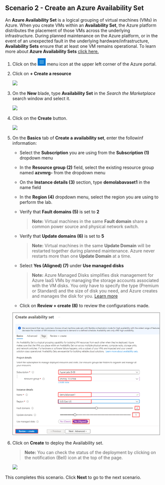 ﻿## **Scenario 2 - Create an Azure Availability Set**
An **Azure Availability Set** is a logical grouping of virtual machines (VMs) in Azure. When you create VMs within an **Availability Set**, the Azure platform distributes the placement of those VMs across the underlying infrastructure. During planned maintenance on the Azure platform, or in the event of an unexpected fault in the underlying hardware/infrastructure, **Availability Sets** ensure that at least one VM remains operational. To learn more about **Azure Availability Sets** [click here.](https://learn.microsoft.com/en-us/azure/virtual-machines/availability-set-overview)

1. Click on the ![Azure Menu](images/Hamburger.jpg)  menu icon at the upper left corner of the Azure portal.

3. Click on **+ Create a resource**

   ![](https://github.com/SpektraSystems/CloudLabs-Azure/blob/master/azure-virtual-machine-and-compute/instructions/images/createaresource1.png?raw=true)
   
5. On the **New** blade, type <copy>**Availability Set**</copy> in the _Search the Marketplace_ search window and select it.

    ![](https://github.com/SpektraSystems/CloudLabs-Azure/blob/master/azure-virtual-machine-and-compute/instructions/images/availability%20set.png?raw=true)
    
7. Click on the **Create** button.

    ![](https://github.com/SpektraSystems/CloudLabs-Azure/blob/master/azure-virtual-machine-and-compute/instructions/images/ascreate.png?raw=true)
    
9. On the **Basics** tab of **Create a availability set**, enter the followinf information:

      -  Select the **Subscription** you are using from the **Subscription (1)** dropdown menu
      - In the **Resource group (2)** field, select the existing resource group named **azvmrg-<inject key="Deployment ID" enableCopy="false"/>** from the dropdown menu
      - On the **Instance details (3)** section, type <copy>**demolabavaset1**</copy> in the name field
      - In the **Region (4)** dropdown menu, select the region you are using to perform the lab.
      - Verify that **Fault domains (5)** is set to **2**

         > **Note:** Virtual machines in the same **Fault domain** share a common power source and physical network switch.

      - Verify that **Update domains (6)** is set to **5**

         > **Note:**  Virtual machines in the same **Update Domain** will be restarted together during planned maintenance. Azure never restarts more than one **Update Domain** at a time.

      - Select **Yes (Aligned) (7)** under **Use managed disks** 

          > **Note:** Azure Managed Disks simplifies disk management for Azure IaaS VMs by managing the storage accounts associated with the VM disks. You only have to specify the type (Premium or Standard) and the size of disk you need, and Azure creates and manages the disk for you. [Learn more](https://docs.microsoft.com/en-us/azure/storage/storage-managed-disks-overview)

     - Click on **Review + create (8)** to review the configurations made.

    ![](images/VMC-E2-S5.png)
     
14. Click on **Create** to deploy the Availability set.

    > **Note:** You can check the status of the deployment by clicking on the notification (Bell) icon at the top of the page.

       ![](https://github.com/SpektraSystems/CloudLabs-Azure/blob/master/azure-virtual-machine-and-compute/instructions/images/createAD.png?raw=true)

This completes this scenario. Click **Next** to go to the next scenario.
